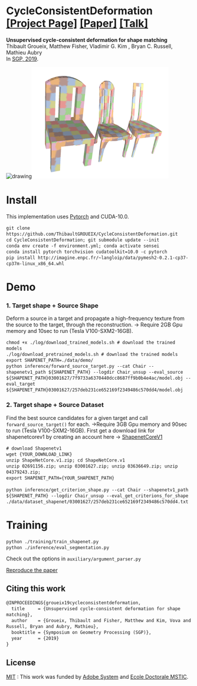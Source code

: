 # **CycleConsistentDeformation** [[Project Page]](http://imagine.enpc.fr/~groueixt/sgp/index.html) [[Paper]](https://arxiv.org/abs/1907.03165) [[Talk]](http://imagine.enpc.fr/~groueixt/sgp/sgp/sgp.pptx)

 **Unsupervised cycle-consistent deformation for shape matching** <br>
Thibault Groueix,  Matthew Fisher, Vladimir G. Kim , Bryan C. Russell, Mathieu Aubry  <br>
In [SGP, 2019](https://sgp2019.di.unimi.it/).

<img src="http://imagine.enpc.fr/~groueixt/sgp/sgp/teaser.png" alt="drawing" height="300"/><img src="./figures/demo00.png" alt="drawing" height="300"/>


# Install

This implementation uses [Pytorch](http://pytorch.org/) and CUDA-10.0. 

```shell
git clone https://github.com/ThibaultGROUEIX/CycleConsistentDeformation.git
cd CycleConsistentDeformation; git submodule update --init
conda env create -f environment.yml; conda activate sensei
conda install pytorch torchvision cudatoolkit=10.0 -c pytorch
pip install http://imagine.enpc.fr/~langloip/data/pymesh2-0.2.1-cp37-cp37m-linux_x86_64.whl
```

# Demo

### 1. Target shape + Source Shape

Deform a source in a target and propagate a high-frequency texture from the source to the target, through the reconstruction. -> Require 2GB Gpu memory and 10sec to run (Tesla V100-SXM2-16GB).

```shell
chmod +x ./log/download_trained_models.sh # download the trained models
./log/download_pretrained_models.sh # download the trained models
export SHAPENET_PATH=./data/demo/
python inference/forward_source_target.py --cat Chair --shapenetv1_path ${SHAPENET_PATH} --logdir Chair_unsup --eval_source ${SHAPENET_PATH}03001627/7f9733a6370440dcc8687ff9b0b4e4ac/model.obj --eval_target ${SHAPENET_PATH}03001627/257deb231ce652169f2349486c570dd4/model.obj
```



### 2. Target shape + Source Dataset

Find the best source candidates for a given target and call `forward_source_target()` for each. ->Require 3GB Gpu memory and 90sec to run (Tesla V100-SXM2-16GB). First get a download link for shapenetcorev1 by creating an account here ->  [ShapenetCoreV1](https://www.shapenet.org/account/) 

```shell
# download Shapenetv1
wget {YOUR_DOWNLOAD_LINK} 
unzip ShapeNetCore.v1.zip; cd ShapeNetCore.v1
unzip 02691156.zip; unzip 03001627.zip; unzip 03636649.zip; unzip 04379243.zip;
export SHAPENET_PATH={YOUR_SHAPENET_PATH}

python inference/get_criterion_shape.py --cat Chair --shapenetv1_path ${SHAPENET_PATH} --logdir Chair_unsup --eval_get_criterions_for_shape ./data/dataset_shapenet/03001627/257deb231ce652169f2349486c570dd4.txt 
```

# Training

```
python ./training/train_shapenet.py
python ./inference/eval_segmentation.py
```

Check out the options in `auxiliary/argument_parser.py`

[Reproduce the paper](./paper.md)


## Citing this work

```
@INPROCEEDINGS{groueix19cycleconsistentdeformation,
  title     = {Unsupervised cycle-consistent deformation for shape matching},
  author    = {Groueix, Thibault and Fisher, Matthew and Kim, Vova and Russell, Bryan and Aubry, Mathieu},
  booktitle = {Symposium on Geometry Processing (SGP)},
  year      = {2019}
}
```


## License

[MIT](https://github.com/ThibaultGROUEIX/AtlasNet/blob/master/license_MIT)  : This work was funded by [Adobe System](https://github.com/fxia22/pointGAN) and [Ecole Doctorale MSTIC](http://www.univ-paris-est.fr/fr/-ecole-doctorale-mathematiques-et-stic-mstic-ed-532/).
